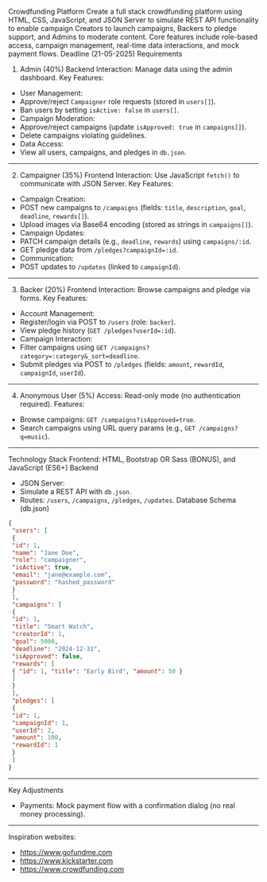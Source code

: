 Crowdfunding Platform
Create a full stack crowdfunding platform using HTML, CSS, JavaScript,
and JSON Server to simulate REST API functionality to enable campaign
Creators to launch campaigns, Backers to pledge support, and Admins to
moderate content. Core features include role-based access, campaign
management, real-time data interactions, and mock payment flows.
Deadline (21-05-2025)
Requirements
1. Admin (40%)
Backend Interaction: Manage data using the admin dashboard.
Key Features:
- User Management:
 - Approve/reject `Campaigner` role requests (stored in `users[]`).
 - Ban users by setting `isActive: false` in `users[]`.
- Campaign Moderation:
 - Approve/reject campaigns (update `isApproved: true` in `campaigns[]`).
 - Delete campaigns violating guidelines.
- Data Access:
 - View all users, campaigns, and pledges in `db.json`.
---
2. Campaigner (35%)
Frontend Interaction: Use JavaScript `fetch()` to communicate with JSON Server.
Key Features:
- Campaign Creation:
 - POST new campaigns to `/campaigns` (fields: `title`, `description`, `goal`, `deadline`,
`rewards[]`).
 - Upload images via Base64 encoding (stored as strings in `campaigns[]`).
- Campaign Updates:
 - PATCH campaign details (e.g., `deadline`, `rewards`) using `campaigns/:id`.
 - GET pledge data from `/pledges?campaignId=:id`.
- Communication:
 - POST updates to `/updates` (linked to `campaignId`).
---
3. Backer (20%)
Frontend Interaction: Browse campaigns and pledge via forms.
Key Features:
- Account Management:
 - Register/login via POST to `/users` (role: `backer`).
 - View pledge history (`GET /pledges?userId=:id`).
- Campaign Interaction:
 - Filter campaigns using `GET /campaigns?category=:category&_sort=deadline`.
 - Submit pledges via POST to `/pledges` (fields: `amount`, `rewardId`, `campaignId`,
`userId`).
---
4. Anonymous User (5%)
Access: Read-only mode (no authentication required).
Features:
- Browse campaigns: `GET /campaigns?isApproved=true`.
- Search campaigns using URL query params (e.g., `GET /campaigns?q=music`).
---
Technology Stack
Frontend: HTML, Bootstrap OR Sass (BONUS), and JavaScript (ES6+)
Backend
- JSON Server:
 - Simulate a REST API with `db.json`.
 - Routes: `/users`, `/campaigns`, `/pledges`, `/updates`.
Database Schema (db.json)
```json
{
 "users": [
 {
 "id": 1,
 "name": "Jane Doe",
 "role": "campaigner",
 "isActive": true,
 "email": "jane@example.com",
 "password": "hashed_password"
 }
 ],
 "campaigns": [
 {
 "id": 1,
 "title": "Smart Watch",
 "creatorId": 1,
 "goal": 5000,
 "deadline": "2024-12-31",
 "isApproved": false,
 "rewards": [
 { "id": 1, "title": "Early Bird", "amount": 50 }
 ]
 }
 ],
 "pledges": [
 {
 "id": 1,
 "campaignId": 1,
 "userId": 2,
 "amount": 100,
 "rewardId": 1
 }
 ]
}
```
---
Key Adjustments
- Payments: Mock payment flow with a confirmation dialog (no real money processing).
---
Inspiration websites:
- https://www.gofundme.com
- https://www.kickstarter.com
- https://www.crowdfunding.com